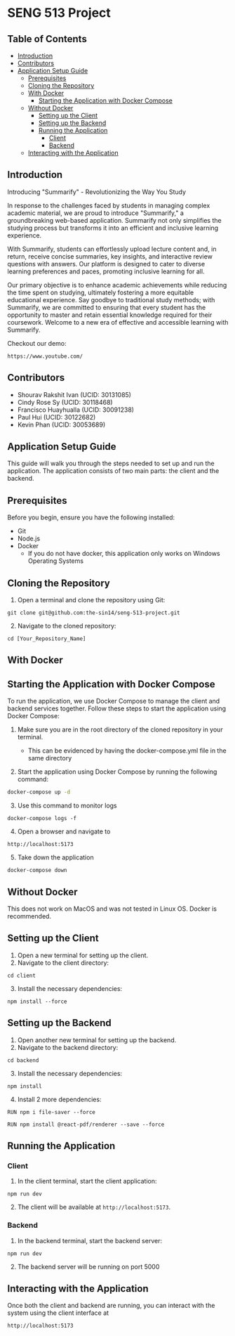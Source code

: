 # SENG 513 Project

## Table of Contents
- [Introduction](#Introduction)
- [Contributors](#contributors)
- [Application Setup Guide](#application-setup-guide)
  - [Prerequisites](#prerequisites)
  - [Cloning the Repository](#cloning-the-repository)
  - [With Docker](#with-docker)
    - [Starting the Application with Docker Compose](#starting-the-application-with-docker-compose)
  - [Without Docker](#without-docker)
    - [Setting up the Client](#setting-up-the-client)
    - [Setting up the Backend](#setting-up-the-backend)
    - [Running the Application](#running-the-application)
      - [Client](#client)
      - [Backend](#backend)
  - [Interacting with the Application](#interacting-with-the-application)

## Introduction
Introducing "Summarify" - Revolutionizing the Way You Study

In response to the challenges faced by students in managing complex academic material, we are proud to introduce "Summarify," a groundbreaking web-based application. Summarify not only simplifies the studying process but transforms it into an efficient and inclusive learning experience.

With Summarify, students can effortlessly upload lecture content and, in return, receive concise summaries, key insights, and interactive review questions with answers. Our platform is designed to cater to diverse learning preferences and paces, promoting inclusive learning for all.

Our primary objective is to enhance academic achievements while reducing the time spent on studying, ultimately fostering a more equitable educational experience. Say goodbye to traditional study methods; with Summarify, we are committed to ensuring that every student has the opportunity to master and retain essential knowledge required for their coursework. Welcome to a new era of effective and accessible learning with Summarify.

Checkout our demo:
```
https://www.youtube.com/
```

## Contributors
- Shourav Rakshit Ivan (UCID: 30131085)
- Cindy Rose Sy (UCID: 30118468)
- Francisco Huayhualla (UCID: 30091238)
- Paul Hui (UCID: 30122682)
- Kevin Phan (UCID: 30053689)

## Application Setup Guide

This guide will walk you through the steps needed to set up and run the application. The application consists of two main parts: the client and the backend.

## Prerequisites

Before you begin, ensure you have the following installed:
- Git
- Node.js
- Docker
    - If you do not have docker, this application only works on Windows Operating Systems

## Cloning the Repository

1. Open a terminal and clone the repository using Git:

```
git clone git@github.com:the-sin14/seng-513-project.git
```

2. Navigate to the cloned repository:

```
cd [Your_Repository_Name]
```
## With Docker
## Starting the Application with Docker Compose

To run the application, we use Docker Compose to manage the client and backend services together. Follow these steps to start the application using Docker Compose:

1. Make sure you are in the root directory of the cloned repository in your terminal.
    - This can be evidenced by having the docker-compose.yml file in the same directory

2. Start the application using Docker Compose by running the following command:

```bash
docker-compose up -d
```

3. Use this command to monitor logs
```
docker-compose logs -f
```

4. Open a browser and navigate to 
```
http://localhost:5173
```

5. Take down the application 
```
docker-compose down
```

## Without Docker
This does not work on MacOS and was not tested in Linux OS. Docker is recommended.

## Setting up the Client

1. Open a new terminal for setting up the client.
2. Navigate to the client directory:
```
cd client
```
3. Install the necessary dependencies:
```
npm install --force
```
## Setting up the Backend

1. Open another new terminal for setting up the backend.
2. Navigate to the backend directory:

```
cd backend
```
3. Install the necessary dependencies:
```
npm install
```
4. Install 2 more dependencies:
```
RUN npm i file-saver --force
```
```
RUN npm install @react-pdf/renderer --save --force
```

## Running the Application

### Client

1. In the client terminal, start the client application:
```
npm run dev
```
2. The client will be available at `http://localhost:5173`.

### Backend

1. In the backend terminal, start the backend server:
```
npm run dev
```
2. The backend server will be running on port 5000

## Interacting with the Application

Once both the client and backend are running, you can interact with the system using the client interface at 
```
http://localhost:5173
```

